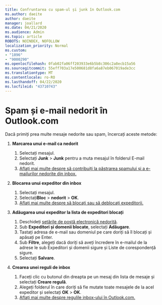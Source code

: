 ```yaml
---
title: Confruntarea cu spam-ul și junk în Outlook.com
ms.author: daeite
author: daeite
manager: joallard
ms.date: 04/21/2020
ms.audience: Admin
ms.topic: article
ROBOTS: NOINDEX, NOFOLLOW
localization_priority: Normal
ms.custom:
- "1896"
- "9000290"
ms.openlocfilehash: 0fab02fa06ff203933e6b5b8c306c2a8ecb15a56
ms.sourcegitcommit: 55eff703a17e500681d8fa6a87eb067019ade3cc
ms.translationtype: MT
ms.contentlocale: ro-RO
ms.lasthandoff: 04/22/2020
ms.locfileid: "43710743"
---
```

# <a name="spam-and-junk-email-in-outlookcom"></a>Spam și e-mail nedorit în Outlook.com

Dacă primiți prea multe mesaje nedorite sau spam, încercați aceste metode:

1. **Marcarea unui e-mail ca nedorit**
    1. Selectați mesajul.
    1. Selectați **Junk** > **Junk** pentru a muta mesajul în folderul E-mail nedorit.
    1. [Aflați mai multe despre să contribuiți la păstrarea spamului și a e-mailurilor nedorite din inbox.](https://support.office.com/article/a3ece97b-82f8-4a5e-9ac3-e92fa6427ae4?wt.mc_id=Office_Outlook_com_Alchemy)

1. **Blocarea unui expeditor din inbox**
    1. Selectați mesajul.
    1. Selectați**Bloc** >  **nedorit** > **OK**.
    1. [Aflați mai multe despre să blocați sau să deblocați expeditorii.](https://support.office.com/article/afba1c94-77bb-4f50-8b85-057cf52f4d5e?wt.mc_id=Office_Outlook_com_Alchemy)

1. **Adăugarea unui expeditor la lista de expeditori blocați**
    1. Deschideți [setările de poștă electronică nedorită](https://outlook.live.com/mail/options/mail/junkEmail/blockedSendersAndDomainsV2).
    1. Sub **Expeditori și domenii blocate**, selectați **Adăugare**.
    1. Tastați adresa de e-mail sau domeniul pe care doriți să îl blocați și apăsați pe Enter.
    1. Sub **Filtre**, alegeți dacă doriți să aveți încredere în e-mailul de la adrese le sub Expeditori și domenii sigure și Liste de corespondență sigure.
    1. Selectați **Salvare**.

1. **Crearea unei reguli de inbox**
    1. Faceți clic cu butonul din dreapta pe un mesaj din lista de mesaje și selectați **Creare regulă**.
    1. Alegeți folderul în care doriți să fie mutate toate mesajele de la acel expeditor și selectați **OK** > **OK**.
    1. [Aflați mai multe despre regulile inbox-ului în Outlook.com.](https://support.office.com/article/4b094371-a5d7-49bd-8b1b-4e4896a7cc5d?wt.mc_id=Office_Outlook_com_Alchemy)
